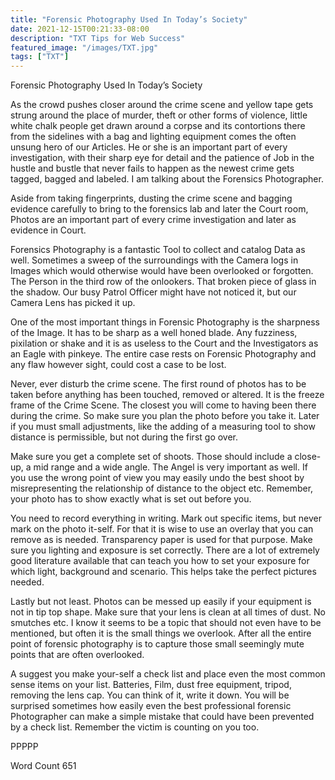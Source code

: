```yaml
---
title: "Forensic Photography Used In Today’s Society"
date: 2021-12-15T00:21:33-08:00
description: "TXT Tips for Web Success"
featured_image: "/images/TXT.jpg"
tags: ["TXT"]
---
```


Forensic Photography Used In Today’s Society

As the crowd pushes closer around the crime scene and yellow tape gets strung around the place of murder, theft or other forms of violence, little white chalk people get drawn around a corpse and its contortions there from the sidelines with a bag and lighting equipment comes the often unsung hero of our Articles. He or she is an important part of every investigation, with their sharp eye for detail and the patience of Job in the hustle and bustle that never fails to happen as the newest crime gets tagged, bagged and labeled. 
I am talking about the Forensics Photographer. 

Aside from taking fingerprints, dusting the crime scene and bagging evidence carefully to bring to the forensics lab and later the Court room, Photos are an important part of every crime investigation and later as evidence in Court. 

Forensics Photography is a fantastic Tool to collect and catalog Data as well. Sometimes a sweep of the surroundings with the Camera logs in Images which would otherwise would have been overlooked or forgotten. The Person in the third row of the onlookers. That broken piece of glass in the shadow. Our busy Patrol Officer might have not noticed it, but our Camera Lens has picked it up. 

One of the most important things in Forensic Photography is the sharpness of the Image. It has to be sharp as a well honed blade. Any fuzziness, pixilation or shake and it is as useless to the Court and the Investigators as an Eagle with pinkeye. The entire case rests on Forensic Photography and any flaw however sight, could cost a case to be lost. 

Never, ever disturb the crime scene. The first round of photos has to be taken before anything has been touched, removed or altered. It is the freeze frame of the Crime Scene. The closest you will come to having been there during the crime. So make sure you plan the photo before you take it. Later if you must small adjustments, like the adding of a measuring tool to show distance is permissible, but not during the first go over. 

Make sure you get a complete set of shoots. Those should include a close-up, a mid range and a wide angle. The Angel is very important as well. If you use the wrong point of view you may easily undo the best shoot by misrepresenting the relationship of distance to the object etc. Remember, your photo has to show exactly what is set out before you. 

You need to record everything in writing. Mark out specific items, but never mark on the photo it-self. For that it is wise to use an overlay that you can remove as is needed. Transparency paper is used for that purpose. Make sure you lighting and exposure is set correctly. There are a lot of extremely good literature available that can teach you how to set your exposure for which light, background and scenario. This helps take the perfect pictures needed.

Lastly but not least. Photos can be messed up easily if your equipment is not in tip top shape. Make sure that your lens is clean at all times of dust. No smutches etc. I know it seems to be a topic that should not even have to be mentioned, but often it is the small things we overlook. After all the entire point of forensic photography is to capture those small seemingly mute points that are often overlooked. 

A suggest you make your-self  a check list and place even the most common sense items on your list. Batteries, Film, dust free equipment, tripod, removing the lens cap. You can think of it, write it down. You will be surprised sometimes how easily even the best professional forensic Photographer can make a simple mistake that could have been prevented by a check list. Remember the victim is counting on you too. 

PPPPP

Word Count 651

